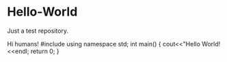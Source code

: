 # Hello-World
Just a test repository.

Hi humans!
#include <iostream>
using namespace std;
int main()
{
    cout<<"Hello World!<<endl;
    return 0;
  }
